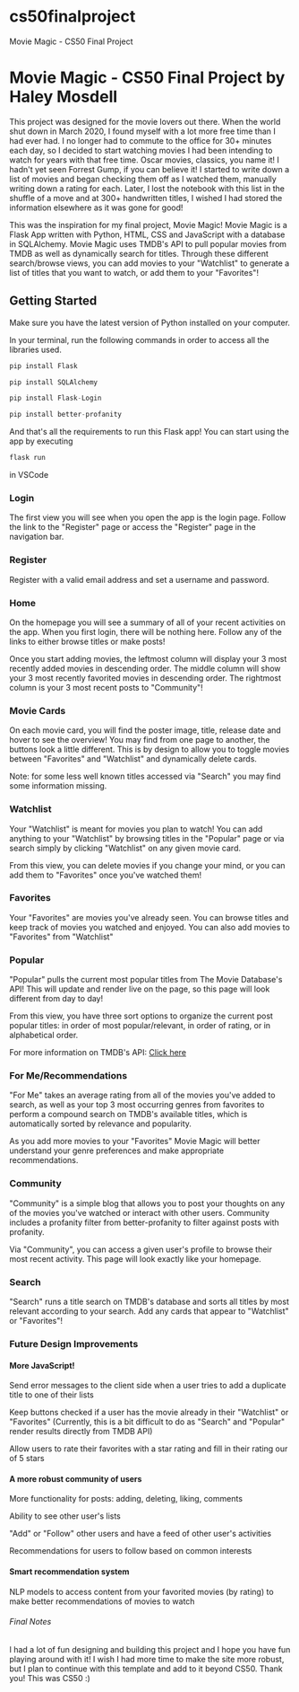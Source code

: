 # cs50finalproject
Movie Magic - CS50 Final Project
# Movie Magic - CS50 Final Project by Haley Mosdell
This project was designed for the movie lovers out there. When the world shut down in March 2020, I found myself with a lot more free time than I had ever had. I no longer had to commute to the office for 30+ minutes each day, so I decided to start watching movies I had been intending to watch for years with that free time. Oscar movies, classics, you name it! I hadn't yet seen Forrest Gump, if you can believe it! I started to write down a list of movies and began checking them off as I watched them, manually writing down a rating for each. Later, I lost the notebook with this list in the shuffle of a move and at 300+ handwritten titles, I wished I had stored the information elsewhere as it was gone for good!

This was the inspiration for my final project, Movie Magic! Movie Magic is a Flask App written with Python, HTML, CSS and JavaScript with a database in SQLAlchemy. Movie Magic uses TMDB's API to pull popular movies from TMDB as well as dynamically search for titles. Through these different search/browse views, you can add movies to your "Watchlist" to generate a list of titles that you want to watch, or add them to your "Favorites"!

## Getting Started
Make sure you have the latest version of Python installed on your computer.

In your terminal, run the following commands in order to access all the libraries used.

```Python
pip install Flask
```
```Python
pip install SQLAlchemy
```
```Python
pip install Flask-Login
```
```Python
pip install better-profanity
```
And that's all the requirements to run this Flask app! You can start using the app by executing

```Python
flask run
```
in VSCode

### Login
The first view you will see when you open the app is the login page. Follow the link to the "Register" page or access the "Register" page in the navigation bar.

### Register
Register with a valid email address and set a username and password.

### Home
On the homepage you will see a summary of all of your recent activities on the app. When you first login, there will be nothing here. Follow any of the links to either browse titles or make posts!

Once you start adding movies, the leftmost column will display your 3 most recently added movies in descending order. The middle column will show your 3 most recently favorited movies in descending order. The rightmost column is your 3 most recent posts to "Community"!

### Movie Cards
On each movie card, you will find the poster image, title, release date and hover to see the overview! You may find from one page to another, the buttons look a little different. This is by design to allow you to toggle movies between "Favorites" and "Watchlist" and dynamically delete cards.

Note: for some less well known titles accessed via "Search" you may find some information missing.

### Watchlist
Your "Watchlist" is meant for movies you plan to watch! You can add anything to your "Watchlist" by browsing titles in the "Popular" page or via search simply by clicking "Watchlist" on any given movie card. 

From this view, you can delete movies if you change your mind, or you can add them to "Favorites" once you've watched them!

### Favorites
Your "Favorites" are movies you've already seen. You can browse titles and keep track of movies you watched and enjoyed. You can also add movies to "Favorites" from "Watchlist"

### Popular
"Popular" pulls the current most popular titles from The Movie Database's API! This will update and render live on the page, so this page will look different from day to day!

From this view, you have three sort options to organize the current post popular titles: in order of most popular/relevant, in order of rating, or in alphabetical order.

For more information on TMDB's API:
[Click here](https://developers.themoviedb.org/3/getting-started/introduction)

### For Me/Recommendations
"For Me" takes an average rating from all of the movies you've added to search, as well as your top 3 most occurring genres from favorites to perform a compound search on TMDB's available titles, which is automatically sorted by relevance and popularity.

As you add more movies to your "Favorites" Movie Magic will better understand your genre preferences and make appropriate recommendations. 

### Community
"Community" is a simple blog that allows you to post your thoughts on any of the movies you've watched or interact with other users. Community includes a profanity filter from better-profanity to filter against posts with profanity.

Via "Community", you can access a given user's profile to browse their most recent activity. This page will look exactly like your homepage.

### Search
"Search" runs a title search on TMDB's database and sorts all titles by most relevant according to your search. Add any cards that appear to "Watchlist" or "Favorites"!

### Future Design Improvements
#### More JavaScript! 
Send error messages to the client side when a user tries to add a duplicate title to one of their lists

Keep buttons checked if a user has the movie already in their "Watchlist" or "Favorites" (Currently, this is a bit difficult to do as "Search" and "Popular" render results directly from TMDB API)

Allow users to rate their favorites with a star rating and fill in their rating our of 5 stars

#### A more robust community of users
More functionality for posts: adding, deleting, liking, comments

Ability to see other user's lists

"Add" or "Follow" other users and have a feed of other user's activities

Recommendations for users to follow based on common interests

#### Smart recommendation system
NLP models to access content from your favorited movies (by rating) to make better recommendations of movies to watch

###### Final Notes
I had a lot of fun designing and building this project and I hope you have fun playing around with it! I wish I had more time to make the site more robust, but I plan to continue with this template and add to it beyond CS50. Thank you! This was CS50 :)
